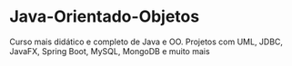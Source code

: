 # Java-Orientado-Objetos

Curso mais didático e completo de Java e OO. Projetos com UML, JDBC, JavaFX, Spring Boot, MySQL, MongoDB e muito mais
